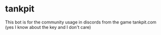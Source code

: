 # tankpit
This bot is for the community usage in discords from the game tankpit.com
(yes I know about the key and I don't care)
